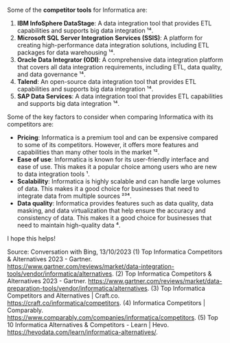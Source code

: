 Some of the **competitor tools** for Informatica are:

1. **IBM InfoSphere DataStage**: A data integration tool that provides ETL capabilities and supports big data integration ¹⁴.
2. **Microsoft SQL Server Integration Services (SSIS)**: A platform for creating high-performance data integration solutions, including ETL packages for data warehousing ¹⁴.
3. **Oracle Data Integrator (ODI)**: A comprehensive data integration platform that covers all data integration requirements, including ETL, data quality, and data governance ¹⁴.
4. **Talend**: An open-source data integration tool that provides ETL capabilities and supports big data integration ¹⁴.
5. **SAP Data Services**: A data integration tool that provides ETL capabilities and supports big data integration ¹⁴.

Some of the key factors to consider when comparing Informatica with its competitors are:

- **Pricing**: Informatica is a premium tool and can be expensive compared to some of its competitors. However, it offers more features and capabilities than many other tools in the market ¹².
- **Ease of use**: Informatica is known for its user-friendly interface and ease of use. This makes it a popular choice among users who are new to data integration tools ¹.
- **Scalability**: Informatica is highly scalable and can handle large volumes of data. This makes it a good choice for businesses that need to integrate data from multiple sources ²³⁴.
- **Data quality**: Informatica provides features such as data quality, data masking, and data virtualization that help ensure the accuracy and consistency of data. This makes it a good choice for businesses that need to maintain high-quality data ⁴.

I hope this helps!

Source: Conversation with Bing, 13/10/2023
(1) Top Informatica Competitors & Alternatives 2023 - Gartner. https://www.gartner.com/reviews/market/data-integration-tools/vendor/informatica/alternatives.
(2) Top Informatica Competitors & Alternatives 2023 - Gartner. https://www.gartner.com/reviews/market/data-preparation-tools/vendor/informatica/alternatives.
(3) Top Informatica Competitors and Alternatives | Craft.co. https://craft.co/informatica/competitors.
(4) Informatica Competitors | Comparably. https://www.comparably.com/companies/informatica/competitors.
(5) Top 10 Informatica Alternatives & Competitors - Learn | Hevo. https://hevodata.com/learn/informatica-alternatives/.
